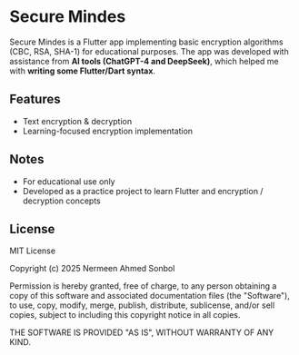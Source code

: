 # Secure Mindes

Secure Mindes is a Flutter app implementing basic encryption algorithms (CBC, RSA, SHA-1) for educational purposes. 
The app was developed with assistance from **AI tools (ChatGPT-4 and DeepSeek)**, which helped me with **writing some Flutter/Dart syntax**.

## Features
- Text encryption & decryption
- Learning-focused encryption implementation

## Notes
- For educational use only
- Developed as a practice project to learn Flutter and encryption / decryption concepts

## License
MIT License

Copyright (c) 2025 Nermeen Ahmed Sonbol

Permission is hereby granted, free of charge, to any person obtaining a copy
of this software and associated documentation files (the "Software"), to use,
copy, modify, merge, publish, distribute, sublicense, and/or sell copies, subject
to including this copyright notice in all copies.

THE SOFTWARE IS PROVIDED "AS IS", WITHOUT WARRANTY OF ANY KIND.
